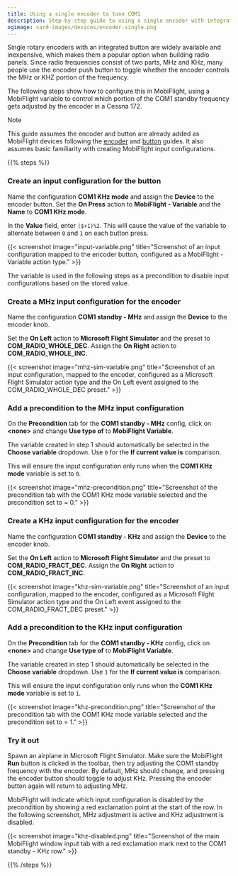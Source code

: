 ```yaml
---
title: Using a single encoder to tune COM1
description: Step-by-step guide to using a single encoder with integrated button to set the standby COM1 frequency.
ogimage: card-images/devices/encoder-single.png
---
```


Single rotary encoders with an integrated button are widely available and inexpensive, which makes them a popular option when building radio panels. Since radio frequencies consist of two parts, MHz and KHz, many people use the encoder push button to toggle whether the encoder controls the MHz or KHZ portion of the frequency.

The following steps show how to configure this in MobiFlight, using a MobiFlight variable to control which portion of the COM1 standby frequency gets adjusted by the encoder in a Cessna 172.

> [!NOTE]
> This guide assumes the encoder and button are already added as MobiFlight devices following the [encoder](/devices/encoder/) and [button](/devices/button-switch/) guides. It also assumes basic familiarity with creating MobiFlight input configurations.

{{% steps %}}

### Create an input configuration for the button

Name the configuration **COM1 KHz mode** and assign the **Device** to the encoder button. Set the **On Press** action to **MobiFlight - Variable** and the **Name** to **COM1 KHz mode**.

In the **Value** field, enter `($+1)%2`. This will cause the value of the variable to alternate between `0` and `1` on each button press.

{{< screenshot image="input-variable.png" title="Screenshot of an input configuration mapped to the encoder button, configured as a MobiFlight - Variable action type." >}}

The variable is used in the following steps as a precondition to disable input configurations based on the stored value.

### Create a MHz input configuration for the encoder

Name the configuration **COM1 standby - MHz** and assign the **Device** to the encoder knob.

Set the **On Left** action to **Microsoft Flight Simulator** and the preset to **COM_RADIO_WHOLE_DEC**. Assign the **On Right** action to **COM_RADIO_WHOLE_INC**.

{{< screenshot image="mhz-sim-variable.png" title="Screenshot of an input configuration, mapped to the encoder, configured as a Microsoft Flight Simulator action type and the On Left event assigned to the COM_RADIO_WHOLE_DEC preset." >}}

### Add a precondition to the MHz input configuration

On the **Precondition** tab for the **COM1 standby - MHz** config, click on **\<none\>** and change **Use type of** to **MobiFlight Variable**.

The variable created in step 1 should automatically be selected in the **Choose variable** dropdown. Use `0` for the **If current value is** comparison.

This will ensure the input configuration only runs when the **COM1 KHz mode** variable is set to `0`.

{{< screenshot image="mhz-precondition.png" title="Screenshot of the precondition tab with the COM1 KHz mode variable selected and the precondition set to = 0." >}}

### Create a KHz input configuration for the encoder

Name the configuration **COM1 standby - KHz** and assign the **Device** to the encoder knob.

Set the **On Left** action to **Microsoft Flight Simulator** and the preset to **COM_RADIO_FRACT_DEC**. Assign the **On Right** action to **COM_RADIO_FRACT_INC**.

{{< screenshot image="khz-sim-variable.png" title="Screenshot of an input configuration, mapped to the encoder, configured as a Microsoft Flight Simulator action type and the On Left event assigned to the COM_RADIO_FRACT_DEC preset." >}}

### Add a precondition to the KHz input configuration

On the **Precondition** tab for the **COM1 standby - KHz** config, click on **\<none\>** and change **Use type of** to **MobiFlight Variable**.

The variable created in step 1 should automatically be selected in the **Choose variable** dropdown. Use `1` for the **If current value is** comparison.

This will ensure the input configuration only runs when the **COM1 KHz mode** variable is set to `1`.

{{< screenshot image="khz-precondition.png" title="Screenshot of the precondition tab with the COM1 KHz mode variable selected and the precondition set to = 1." >}}

### Try it out

Spawn an airplane in Microsoft Flight Simulator. Make sure the MobiFlight **Run** button is clicked in the toolbar, then try adjusting the COM1 standby frequency with the encoder. By default, MHz should change, and pressing the encoder button should toggle to adjust KHz. Pressing the encoder button again will return to adjusting MHz.

MobiFlight will indicate which input configuration is disabled by the precondition by showing a red exclamation point at the start of the row. In the following screenshot, MHz adjustment is active and KHz adjustment is disabled.

{{< screenshot image="khz-disabled.png" title="Screenshot of the main MobiFlight window input tab with a red exclamation mark next to the COM1 standby - KHz row." >}}

{{% /steps %}}
